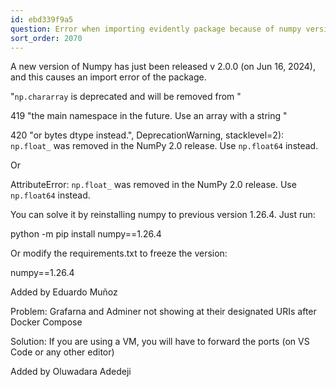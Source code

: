 ```yaml
---
id: ebd339f9a5
question: Error when importing evidently package because of numpy version upgraded
sort_order: 2070
---
```


A new version of Numpy has just been released v 2.0.0 (on Jun 16, 2024), and this causes an import error of the package.

"`np.chararray` is deprecated and will be removed from "

419     "the main namespace in the future. Use an array with a string "

420     "or bytes dtype instead.", DeprecationWarning, stacklevel=2): `np.float_` was removed in the NumPy 2.0 release. Use `np.float64` instead.

Or

AttributeError: `np.float_` was removed in the NumPy 2.0 release. Use `np.float64` instead.

You can solve it by reinstalling numpy to previous version 1.26.4. Just run:

python -m pip install numpy==1.26.4

Or modify the requirements.txt to freeze the version:

numpy==1.26.4

Added by Eduardo Muñoz

Problem: Grafarna and Adminer not showing at their designated URIs after Docker Compose

Solution: If you are using a VM, you will have to forward the ports (on VS Code or any other editor)

Added by Oluwadara Adedeji

